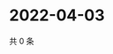 # 2022-04-03

共 0 条

<!-- BEGIN WEIBO -->
<!-- 最后更新时间 Sun Apr 03 2022 02:00:39 GMT+0800 (China Standard Time) -->

<!-- END WEIBO -->
